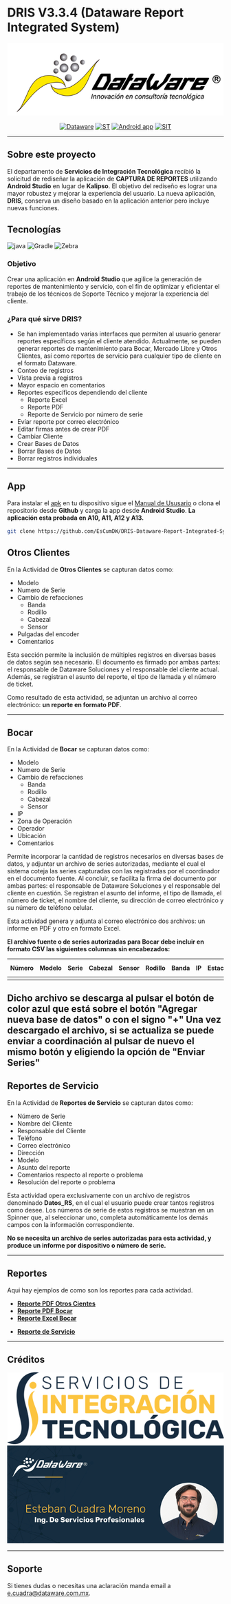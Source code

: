# DRIS V3.3.4 (Dataware Report Integrated System)

<center>

![](/assets/images/DatawareOKnegro.png)

</center>

<center>

[![Dataware](https://img.shields.io/badge/-Dataware-yellow)](https://www.dataware.com.mx/)
[![ST](https://img.shields.io/badge/-Soporte%20T%C3%A9cnico-orange)](https://www.dataware.com.mx/soporte-tecnico)
[![Android app](https://img.shields.io/badge/Android-App-green)](https://developer.android.com/?hl=es-419)
[![SIT](https://img.shields.io/badge/SIT-Dev-blue?style=plastic&logo=SIT&logoColor=blue)](https://www.dataware.com.mx/servicios-profesionales)



</center>

---

## Sobre este proyecto

El departamento de **Servicios de Integración Tecnológica** recibió la solicitud de rediseñar la aplicación de **CAPTURA DE REPORTES** utilizando **Android Studio** en lugar de **Kalipso**. El objetivo del rediseño es lograr una mayor robustez y mejorar la experiencia del usuario. La nueva aplicación, **DRIS**, conserva un diseño basado en la aplicación anterior pero incluye nuevas funciones.
## Tecnologías

![java](https://img.shields.io/badge/Java-red?style=for-the-badge&logo=Android%20Studio&logoColor=white&labelColor=black)
![Gradle](https://img.shields.io/badge/Gradle-purple?style=for-the-badge&logo=Gradle&logoColor=white&labelColor=black)
![Zebra](https://img.shields.io/badge/Zebra-grey?style=for-the-badge&logo=zebratechnologies&logoColor=white&labelColor=black)


### Objetivo
Crear una aplicación en **Android Studio** que agilice la generación de reportes de mantenimiento y servicio, con el fin de optimizar y eficientar el trabajo de los técnicos de Soporte Técnico y mejorar la experiencia del cliente.

### ¿Para qué sirve DRIS?
- Se han implementado varias interfaces que permiten al usuario generar reportes específicos según el cliente atendido. Actualmente, se pueden generar reportes de mantenimiento para Bocar, Mercado Libre y Otros Clientes, así como reportes de servicio para cualquier tipo de cliente en el formato Dataware.
- Conteo de registros
- Vista previa a registros
- Mayor espacio en comentarios
- Reportes específicos dependiendo del cliente
  - Reporte Excel
  - Reporte PDF
  - Reporte de Servicio por número de serie
- Evíar reporte por correo electrónico
- Editar firmas antes de crear PDF
- Cambiar Cliente
- Crear Bases de Datos
- Borrar Bases de Datos
- Borrar registros individuales

---
## App
Para instalar el [apk](/assets/apk/DRIS%203.3.1.apk) en tu dispositivo sigue el [Manual de Ususario](/assets/PDF/Presentación%20Reportes_ST.pdf) o clona el repositorio desde **Github** y carga la app desde **Android Studio**. **La aplicación esta probada en A10, A11, A12 y A13.**

```bash
git clone https://github.com/EsCumDW/DRIS-Dataware-Report-Integrated-System.git
```

## Otros Clientes

En la Actividad de **Otros Clientes** se capturan datos como: 

- Modelo
- Numero de Serie
- Cambio de refacciones
    - Banda
    - Rodillo
    - Cabezal
    - Sensor
- Pulgadas del encoder
- Comentarios

Esta sección permite la inclusión de múltiples registros en diversas bases de datos según sea necesario. El documento es firmado por ambas partes: el responsable de Dataware Soluciones y el responsable del cliente actual. Además, se registran el asunto del reporte, el tipo de llamada y el número de ticket.

Como resultado de esta actividad, se adjuntan un archivo al correo electrónico: **un reporte en formato PDF**.

---
## Bocar

En la Actividad de **Bocar** se capturan datos como: 

- Modelo
- Numero de Serie
- Cambio de refacciones
    - Banda
    - Rodillo
    - Cabezal
    - Sensor
- IP
- Zona de Operación
- Operador
- Ubicación
- Comentarios

Permite incorporar la cantidad de registros necesarios en diversas bases de datos, y adjuntar un archivo de series autorizadas, mediante el cual el sistema coteja las series capturadas con las registradas por el coordinador en el documento fuente. Al concluir, se facilita la firma del documento por ambas partes: el responsable de Dataware Soluciones y el responsable del cliente en cuestión. Se registran el asunto del informe, el tipo de llamada, el número de ticket, el nombre del cliente, su dirección de correo electrónico y su número de teléfono celular.

Esta actividad genera y adjunta al correo electrónico dos archivos: un informe en PDF y otro en formato Excel.

**El archivo fuente o de series autorizadas para Bocar debe incluir en formato CSV las siguientes columnas sin encabezados:**

| Número | Modelo | Serie | Cabezal | Sensor | Rodillo | Banda | IP | Estación | Operador | Ubicación | Fecha Inicio | Fecha Final | Observaciones |
|--------|--------|-------|---------|--------|---------|-------|----|----------|----------|-----------|--------------|-------------|---------------|
|  |  |  |  |  |  |  |  |  |  |  |  |  |  |

<!-- Aqui hay un [**ejemplo**](/assets/Excel/bocar_qro_series.csv) de como debe ser el **archivo fuente para Bocar**. -->

Dicho archivo se **descarga** al pulsar el botón de color azul que está sobre el botón **"Agregar nueva base de datos"** o con el signo **"+"**
Una vez descargado el archivo, si se actualiza se **puede enviar a coordinación** al pulsar de nuevo el mismo botón y eligiendo la opción de **"Enviar Series"**
---
<!-- ## Mercado Libre

En la Actividad de **Mercado Libre** se capturan datos como: 

- Modelo
- Numero de Serie
- Cambio de refacciones
    - Banda
    - Rodillo
    - Cabezal
    - Sensor
- Pulgadas o Firmware
- Comentarios

Permite ingresar la cantidad necesaria de registros en varias bases de datos, y adjuntar un archivo de series autorizadas. Este archivo permite al sistema comparar las series capturadas con las registradas por el coordinador en el documento fuente. Una vez finalizada la tarea, se facilita la firma del documento por ambas partes: el responsable de Dataware Soluciones y el responsable del cliente en turno. Se registran el asunto del informe, el tipo de llamada, el número de ticket, el nombre del cliente, su dirección de correo electrónico y su número de teléfono celular.

Como resultado, esta actividad genera y adjunta al correo electrónico dos archivos: un informe en PDF y otro en formato Excel.

**El archivo fuente o de series autorizadas para Mercado Libre debe contener en formato CSV las siguientes cuatro columnas sin encabezados:**

| Serie | Fecha Vigencia Inicial | Fecha Vigencia Final | Zona de Operación |
|----- |------|---------|----------|
|  |  |  |  |

Aqui hay un [**ejemplo**](/assets/Excel/MeLi_Qro_Series.csv) de como debe ser el **archivo fuente para Mercado Libre**.

*La actividad relacionada con **Firmware** sigue el mismo procedimiento, simplemente reemplaza el valor de las pulgadas con el de Firmware.*

--- -->

## Reportes de Servicio

En la Actividad de **Reportes de Servicio** se capturan datos como:

- Número de Serie
- Nombre del Cliente
- Responsable del Cliente
- Teléfono
- Correo electrónico
- Dirección
- Modelo
- Asunto del reporte
- Comentarios respecto al reporte o problema
- Resolución del reporte o problema

Esta actividad opera exclusivamente con un archivo de registros denominado **Datos_RS**, en el cual el usuario puede crear tantos registros como desee. Los números de serie de estos registros se muestran en un Spinner que, al seleccionar uno, completa automáticamente los demás campos con la información correspondiente.

**No se necesita un archivo de series autorizadas para esta actividad, y produce un informe por dispositivo o número de serie.**

---
## Reportes
Aqui hay ejemplos de como son los reportes para cada actividad.

- [**Reporte PDF Otros Cientes**](/assets/PDF/Reporte_ST_Dataware_Qro.pdf)
- [**Reporte PDF Bocar**](/assets/PDF/Reporte_ST_Bocar_Qro.pdf)
- [**Reporte Excel Bocar**](/assets/Excel/Bocar_Qro_Excel.xls)
<!-- - [**Reporte PDF Mercado Libre**](/assets/PDF/Reporte_ST_MeLi_Qro.pdf)
- [**Reporte Excel Mercado Libre**](/assets/Excel/MeLi_Qro_Excel.xls) -->
- [**Reporte de Servicio**](/assets/PDF/Reporte_Servicio_Dataware.pdf)


---
## Créditos

<center>

![](/assets/images/logo_sit_512.png) 
[![](/assets/images/ECMFooterCut.png)](https://github.com/EsCumDW)

</center>



---
## Soporte

 Si tienes dudas o necesitas una aclaración manda email a [e.cuadra@dataware.com.mx](https://google.com). 



